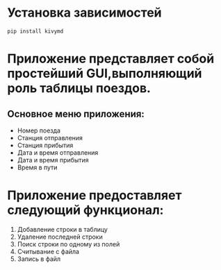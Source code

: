 # **Установка зависимостей**
    pip install kivymd

# Приложение представляет собой простейший GUI,выполняющий роль таблицы поездов.

## **Основное меню приложения:**
* Номер поезда
* Станция отправления
* Станция прибытия
* Дата и время отправления
* Дата и время прибытия
* Время в пути


# Приложение предоставляет следующий функционал:
1. Добавление строки в таблицу
2. Удаление последней строки
3. Поиск строки по одному из полей
4. Считывание с файла
5. Запись в файл


